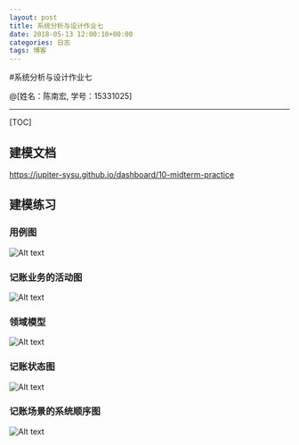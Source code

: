 ```yaml
---
layout: post
title: 系统分析与设计作业七
date: 2018-05-13 12:00:10+00:00
categories: 日志
tags: 博客
---
```

#系统分析与设计作业七

@[姓名：陈南宏, 学号：15331025]

-------------------

[TOC]

## 建模文档
https://jupiter-sysu.github.io/dashboard/10-midterm-practice

## 建模练习

### 用例图
![Alt text](./15331025-用例图.png)

### 记账业务的活动图
![Alt text](./15331025-记账活动图.png)

### 领域模型
![Alt text](./15331025-领域模型.png)

### 记账状态图
![Alt text](./15331025-记账状态图.png)

### 记账场景的系统顺序图
![Alt text](./15331025-记账系统顺序图.png)